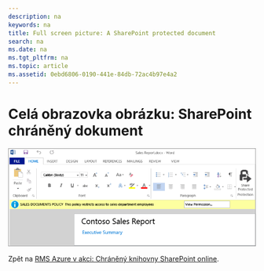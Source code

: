 ```yaml
---
description: na
keywords: na
title: Full screen picture: A SharePoint protected document
search: na
ms.date: na
ms.tgt_pltfrm: na
ms.topic: article
ms.assetid: 0ebd6806-0190-441e-84db-72ac4b97e4a2
---
```

# Cel&#225; obrazovka obr&#225;zku: SharePoint chr&#225;něn&#253; dokument
![](../Image/AzRMS_StoryboardSPO_3.png)

Zpět na [RMS Azure v akci: Chráněný knihovny SharePoint online](http://technet.microsoft.com/library/jj585026.aspx).

